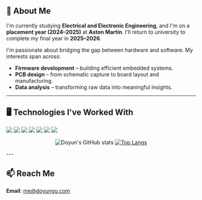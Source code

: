 ## 👋 About Me

I'm currently studying **Electrical and Electronic Engineering**, and I'm on a **placement year (2024–2025)** at **Aston Martin**. I'll return to university to complete my final year in **2025–2026**.

I'm passionate about bridging the gap between hardware and software. My interests span across:

- **Firmware development** – building efficient embedded systems.
- **PCB design** – from schematic capture to board layout and manufacturing.
- **Data analysis** – transforming raw data into meaningful insights.

---

## 🖥️ Technologies I've Worked With

<p>
  <img src="https://img.shields.io/badge/Python-3776AB?style=flat&logo=python&logoColor=white"/>
  <img src="https://img.shields.io/badge/C-A8B9CC?style=flat&logo=c&logoColor=black"/>
  <img src="https://img.shields.io/badge/C++-00599C?style=flat&logo=c%2B%2B&logoColor=white"/>
  <img src="https://img.shields.io/badge/HTML-E34F26?style=flat&logo=html5&logoColor=white"/>
  <img src="https://img.shields.io/badge/CSS-1572B6?style=flat&logo=css3&logoColor=white"/>
  <img src="https://img.shields.io/badge/JavaScript-F7DF1E?style=flat&logo=javascript&logoColor=black"/>
  <img src="https://img.shields.io/badge/PostgreSQL-4169E1?style=flat&logo=postgresql&logoColor=white"/>
</p>

<div align="center">

![Doyun's GitHub stats](https://github-readme-stats.vercel.app/api?username=doyun-gu&show_icons=true&theme=default)
[![Top Langs](https://github-readme-stats.vercel.app/api/top-langs/?username=doyun-gu&layout=donut)](https://github.com/doyun-gu/github-readme-stats)

</div>
---

## 📫 Reach Me
**Email**: [me@doyungu.com](mailto:me@doyungu.com)
